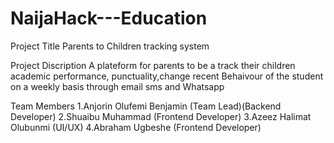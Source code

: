 # NaijaHack---Education

Project Title
Parents to Children tracking system

Project Discription
A plateform for parents to be a track their children academic performance, punctuality,change recent Behaivour of the student
on a weekly basis through email sms and Whatsapp

Team Members
1.Anjorin Olufemi Benjamin (Team Lead)(Backend Developer)
2.Shuaibu Muhammad (Frontend Developer)
3.Azeez Halimat Olubunmi  (UI/UX)
4.Abraham Ugbeshe (Frontend Developer)
